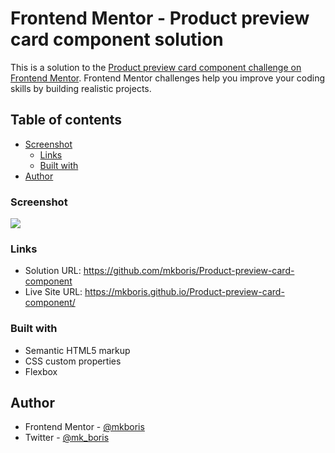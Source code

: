 # Frontend Mentor - Product preview card component solution

This is a solution to the [Product preview card component challenge on Frontend Mentor](https://www.frontendmentor.io/challenges/product-preview-card-component-GO7UmttRfa). Frontend Mentor challenges help you improve your coding skills by building realistic projects. 

## Table of contents

- [Screenshot](#screenshot)
  - [Links](#links)
  - [Built with](#built-with)
- [Author](#author)

### Screenshot

![](./screenshot.jpg)

### Links

- Solution URL: https://github.com/mkboris/Product-preview-card-component
- Live Site URL: https://mkboris.github.io/Product-preview-card-component/

### Built with

- Semantic HTML5 markup
- CSS custom properties
- Flexbox

## Author

- Frontend Mentor - [@mkboris](https://www.frontendmentor.io/profile/mkboris)
- Twitter - [@mk_boris](https://www.twitter.com/mk_boris)
